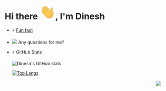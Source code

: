 # Hi there <img width="50px" src="https://raw.githubusercontent.com/dineshbhagat/dineshbhagat/master/wave.gif" />, I'm Dinesh


- ⚡ [Fun fact](https://sourcerer.io/dineshbhagat)

- <a href="https://stackoverflow.com/users/2987755/dkb"><img src="https://img.shields.io/stackexchange/stackoverflow/r/2987755?logo=StackOverflow&color=important&label=StackOverflow" /></a> Any questions for me?

- :zap: GitHub Stats

  ![Dinesh's GitHub stats](https://github-readme-stats.vercel.app/api?username=dineshbhagat&count_private=true&show_icons=true&theme=radical)

  [![Top Langs](https://github-readme-stats.vercel.app/api/top-langs/?username=dineshbhagat&layout=compact&theme=radical)](https://github.com/dineshbhagat)




  <p align="right">
    <a href="http://hits.dwyl.com/dineshbhagat/dineshbhagat">
      <img align="center" src="http://hits.dwyl.com/dineshbhagat/dineshbhagat.svg">
    </a>
  </p>


<!--
**dineshbhagat/dineshbhagat** is a ✨ _special_ ✨ repository because its `README.md` (this file) appears on your GitHub profile.

Here are some ideas to get you started:

- 🔭 I’m currently working on ...
- 🌱 I’m currently learning ...
- 👯 I’m looking to collaborate on ...
- 🤔 I’m looking for help with ...
- 💬 Ask me about ...
- 📫 How to reach me: ...
- 😄 Pronouns: ...

-->
